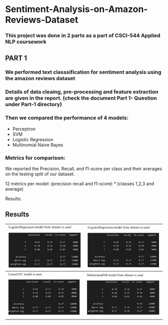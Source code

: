 # Sentiment-Analysis-on-Amazon-Reviews-Dataset

### This project was done in 2 parts as a part of CSCI-544 Applied NLP coursework

## PART 1

### We performed text classsification for sentiment analysis using the amazon reviews dataset

### Details of data cleaing, pre-processing and feature extraction are given in the report. (check the document Part 1- Question under Part-1 directory)

### Then we compared the performance of 4 models:
 - Perceptron
 - SVM
 - Logistic Regression
 - Multinomial Naive Bayes

### Metrics for comparison:
We reported the Precision, Recall, and f1-score per class and their averages on the testing split of our dataset.

12 metrics per model:
(precision recall and f1-score)  *  (classes 1,2,3 and average) 


Results:





## Results

![](./output/part1-logistic.png)  |  ![](./output/part1-logistic.png) 
:-------------------------:|:-------------------------:
![](./output/part1-svm.png)  |  ![](./output/part1-multiNB.png)





 
